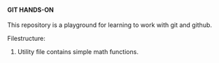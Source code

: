 #### GIT HANDS-ON

This repository is a playground for learning to work with git and github.

Filestructure:
1. Utility file contains simple math functions.